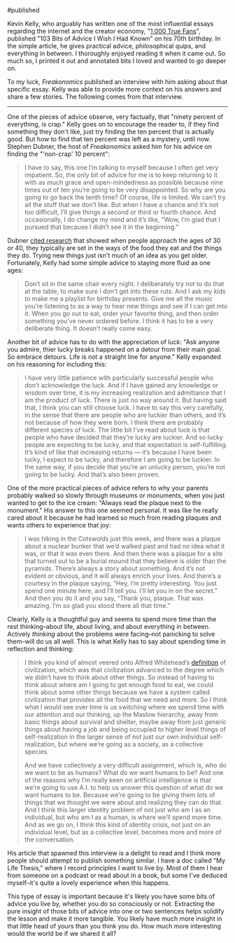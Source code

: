 #published 

Kevin Kelly, who arguably has written one of the most influential essays regarding the internet and the creator economy, "[1,000 True Fans](https://kk.org/thetechnium/1000-true-fans/)", published "103 Bits of Advice I Wish I Had Known" on his 70th birthday. In the simple article, he gives practical advice, philosophical quips, and everything in between. I thoroughly enjoyed reading it when it came out. So much so, I printed it out and annotated bits I loved and wanted to go deeper on.

To my luck, *Freakonomics* published an interview with him asking about that specific essay. Kelly was able to provide more context on his answers and share a few stories. The following comes from that interview.

---
One of the pieces of advice observe, very factually, that "ninety percent of everything, is crap." Kelly goes on to encourage the reader to, if they find something they don't like, just try finding the ten percent that is actually good. But how to find that ten percent was left as a mystery, until now. Stephen Dubner, the host of *Freakonomics* asked him for his advice on finding the "'non-crap' 10 percent":

> I have to say, this one I’m talking to myself because I often get very impatient. So, the only bit of advice for me is to keep returning to it with as much grace and open-mindedness as possible because nine times out of ten you’re going to be very disappointed. So why are you going to go back the tenth time? Of course, life is limited. We can’t try all the stuff that we don’t like. But when I have a chance and it’s not too difficult, I’ll give things a second or third or fourth chance. And occasionally, I do change my mind and it’s like, “Wow, I’m glad that I pursued that because I didn’t see it in the beginning.”

Dubner [cited research](https://www.newyorker.com/magazine/1998/03/30/open-season-2) that showed when people approach the ages of 30 or 40, they typically are set in the ways of the food they eat and the things they do. Trying new things just isn't much of an idea as you get older. Fortunately, Kelly had some simple advice to staying more fluid as one ages:

> Don’t sit in the same chair every night. I deliberately try not to do that at the table, to make sure I don’t get into these ruts. And I ask my kids to make me a playlist for birthday presents. Give me all the music you’re listening to as a way to hear new things and see if I can get into it. When you go out to eat, order your favorite thing, and then order something you’ve never ordered before. I think it has to be a very deliberate thing. It doesn’t really come easy.

Another bit of advice has to do with the appreciation of luck: "Ask anyone you admire, thier lucky breaks happened on a detour from their main goal. So embrace detours. Life is not a straight line for anyone." Kelly expanded on his reasoning for including this:

> I have very little patience with particularly successful people who don’t acknowledge the luck. And if I have gained any knowledge or wisdom over time, it is my increasing realization and admittance that I am the product of luck. There is just no way around it. But having said that, I think you can still choose luck. I have to say this very carefully, in the sense that there are people who are luckier than others, and it’s not because of how they were born. I think there are probably different species of luck. The little bit I’ve read about luck is that people who have decided that they’re lucky are luckier. And so lucky people are expecting to be lucky, and that expectation is self-fulfilling. It’s kind of like that increasing returns — it’s because I have been lucky, I expect to be lucky, and therefore I am going to be luckier. In the same way, if you decide that you’re an unlucky person, you’re not going to be lucky. And that’s also been proven.

One of the more practical pieces of advice refers to why your parents probably walked so slowly through museums or monuments, when you just wanted to get to the ice cream: "Always read the plaque next to the monument." His answer to this one seemed personal. It was like he really cared about it because he had learned so much from reading plaques and wants others to experience that joy:

> I was hiking in the Cotswolds just this week, and there was a plaque about a nuclear bunker that we’d walked past and had no idea what it was, or that it was even there. And then there was a plaque for a site that turned out to be a burial mound that they believe is older than the pyramids. There’s always a story about something. And it’s not evident or obvious, and it will always enrich your lives. And there’s a courtesy in the plaque saying, “Hey, I’m pretty interesting. You just spend one minute here, and I’ll tell you. I’ll let you in on the secret.” And then you do it and you say, “Thank you, plaque. That was amazing. I’m so glad you stood there all that time.”

Clearly, Kelly is a thoughtful guy and seems to spend more time than the rest thinking–about life, about living, and about everything in between. Actively *thinking* about the problems were facing–not panicking to solve them–will do us all well. This is what Kelly has to say about spending time in reflection and thinking:

> I think you kind of almost veered onto Alfred Whitehead’s [definition](https://www.gutenberg.org/files/41568/41568-pdf.pdf) of civilization, which was that civilization advanced to the degree which we didn’t have to think about other things. So instead of having to think about where am I going to get enough food to eat, we could think about some other things because we have a system called civilization that provides all the food that we need and more. So I think what I would see over time is us switching where we spend time with our attention and our thinking, up the Maslow hierarchy, away from basic things about survival and shelter, maybe away from just generic things about having a job and being occupied to higher level things of self-realization in the larger sense of not just our own individual self-realization, but where we’re going as a society, as a collective species.
> 
> And we have collectively a very difficult assignment, which is, who do we want to be as humans? What do we want humans to be? And one of the reasons why I’m really keen on artificial intelligence is that we’re going to use A.I. to help us answer this question of what do we want humans to be. Because we’re going to be giving them lots of things that we thought we were about and realizing they can do that. And I think this larger identity problem of not just who am I as an individual, but who am I as a human, is where we’ll spend more time. And as we go on, I think this kind of identity crisis, not just on an individual level, but as a collective level, becomes more and more of the conversation.

His article that spawned this interview is a delight to read and I think more people should attempt to publish something similar. I have a doc called "My Life Thesis," where I record principles I want to live by. Most of them I hear from someone on a podcast or read about in a book, but some I've deduced myself–it's quite a lovely experience when this happens.

This type of essay is important because it's likely you have some bits of advice you live by, whether you do so consciously or not. Extracting the pure insight of those bits of advice into one or two sentences helps solidify the lesson and make it more tangible. You likely have much more insight in that little head of yours than you think you do. How much more interesting would the world be if we shared it all?